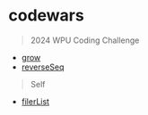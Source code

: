 # codewars

> 2024 WPU Coding Challenge
- [grow](https://github.com/fhasnur/codewars/blob/main/2024-wpu-coding-challenge/1-grow.js)
- [reverseSeq](https://github.com/fhasnur/codewars/blob/main/2024-wpu-coding-challenge/2-reverseSeq.js)

> Self
- [filerList](https://github.com/fhasnur/codewars/blob/main/filterList.js)
